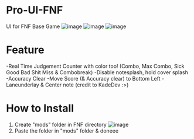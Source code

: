 # Pro-UI-FNF
UI for FNF Base Game
![image](https://github.com/user-attachments/assets/6e44ad93-013b-4fc5-8fa3-cd4960fa3734)
![image](https://github.com/user-attachments/assets/6761299c-b51b-472b-b3a9-298c1f93e14e)
![image](https://github.com/user-attachments/assets/13aa7691-3b2b-4c56-b6bb-e6499b6d018f)

# Feature
-Real Time Judgement Counter with color too! (Combo, Max Combo, Sick Good Bad Shit Miss & Combobreak)
-Disable notesplash, hold cover splash
-Accuracy Clear
-Move Score (& Accuracy clear) to Bottom Left
-Laneunderlay & Center note (credit to KadeDev :>)

# How to Install
1. Create "mods" folder in FNF directory
![image](https://github.com/user-attachments/assets/a3d84dae-d851-42cd-bc5a-14d848f3c1f9)
2. Paste the folder in "mods" folder & doneee
